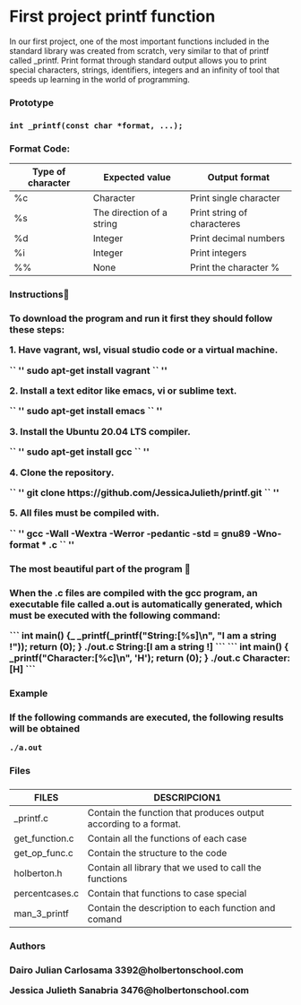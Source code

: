  <p align="center">
<h1>First project printf function</h1></p>

 <p>In our first project, one of the most important functions included in the standard library was created from scratch, very similar to that of printf called _printf.
Print format through standard output allows you to print special characters, strings, identifiers, integers and an infinity of tool that speeds up learning in the world of programming.</p>

<h3> Prototype<h3> 

```
int _printf(const char *format, ...);
```

<h3> Format Code:</h3>

| Type of character     | Expected value | Output format | 
| --------------------- | -------------- | ------------- |
| %c  | Character | Print single character |
| %s  | The direction of a string | Print string of characteres |
| %d  | Integer |Print decimal numbers|
| %i  | Integer  |Print integers |
| %%  | None  |  Print the character % | 


<h3> Instructions🚀 <h3>

<p>To download the program and run it first
they should follow these steps:</p>

<p>1. Have vagrant, wsl, visual studio code or a virtual machine.</p>
`` ''
sudo apt-get install vagrant
`` ''
<p>2. Install a text editor like emacs, vi or sublime text.</p>
`` ''
sudo apt-get install emacs
`` ''
<p>3. Install the Ubuntu 20.04 LTS compiler.</p>
`` ''
sudo apt-get install gcc
`` ''
<p>4. Clone the repository.</p>
`` ''
git clone https://github.com/JessicaJulieth/printf.git
`` ''
<p>5. All files must be compiled with.</p>
`` ''
gcc -Wall -Wextra -Werror -pedantic -std = gnu89 -Wno-format * .c
`` ''

<h3>The most beautiful part of the program 📑 <h3>

<p>When the .c files are compiled with the gcc program, an executable file called a.out is automatically generated, which must be executed with the following command:</p>
```
int main()
{_
_printf(_printf("String:[%s]\n", "I am a string !"));
return (0);
}
./out.c
String:[I am a string !]
```
```
int main()
{
_printf("Character:[%c]\n", 'H');
return (0);
}
./out.c
 Character:[H]
```

<h3> Example <h3>
<p>If the following commands are executed, the following results will be obtained</p>

```
./a.out
```


<h3> Files <h3>

| FILES | DESCRIPCION1 |
| ----- | ------------ |
| _printf.c | Contain the function that produces output according to a format.
| get_function.c | Contain all the functions of each case |
| get_op_func.c | Contain the structure to the code |
| holberton.h | Contain all library that we used to call the functions |
| percentcases.c | Contain that functions to case special
| man_3_printf | Contain the description to each function and comand |


<h3> Authors <h3> 

<p>Dairo Julian Carlosama 3392@holbertonschool.com</p>
<p>Jessica Julieth Sanabria 3476@holbertonschool.com</p>

